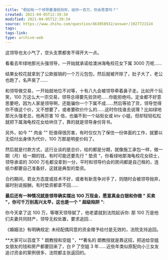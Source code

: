 ```yaml
---
title: "假如有一个领导要潜规则你，给你一百万，你会愿意吗？"
created: 2021-04-05T12:39:34
modified: 2021-04-05T12:39:34
source: https://www.zhihu.com/question/463058932/answer/1927721524
tags:
tags-link:
type: archive-web
---
```

这领导也太小气了，空头支票都舍不得开大一点。

看看去年绿地那光头强领导，一开始就承诺给澳洲海龟校花女下属 3000 万呢......

结果女校花就拿到了公款报销的一个万元包包，然后就被开除了，肚子大了，老公也跑了，名声臭了......

和领导做交易，一开始就地位不对等，十有八九会被领导牵着鼻子走。比如开个玩笑，100 万这么大一宗交易，领导总得要先验货吧......你能拒绝吗，定金都不好意思要吧，因为人家是领导啊，还能骗你一个下属不成......然后等验了货，领导觉得你不值这个价，又不想要了，或者要砍价什么的......这时你找谁去说理？比如绿地那光头强老总，他再厉害 10 倍，也骗不到一个站街女或 ktv 小姐，但却轻轻松松就把下属海龟校花女给哄住了，靠的就是领导身份背书。

另外，如今 "" 肉金 "" 贬值得很厉害，有时仅仅为了保住一份体面的工作，就要以无偿付出身体为代价，100 万那是明星价码了。

然后就是付款方式，这行业谈的是总价，给的都是分期，就像施工承包一样，做一期（月）给一期的钱，有时可能还要先行 " 垫资 "，你看绿地那海龟校花女硕士，领导承诺的 3000 万毛都没拿到一分，平时和领导约会的房间都是自己租的，连纸巾都要自己准备好，这就是典型的垫资。

合约期间，若女方态度或技术不好，或者有新竞争对手了，则随时会被领导抛弃，届时别说报酬，有时垫资都拿不回......

**最后还有一种情况就是领导确实摆出 100 万现金，愿意真金白银和你做 " 买卖 "，你可千万别高兴太早，这也是一个 " 超级陷阱 ":**

你今天拿了这 100 万，等哪天领导腻了，他老婆就到法院起诉你: 那 100 万是他们夫妻共同财产，领导无权处置，要求追回...

《婚姻法》有明确规定: 未经配偶同意的资金赠予给付是无效的，法院支持追回。

**大家可以百度下 " 朗教授和空姐 "，**著名的 朗教授就是靠这招，把送给空姐女朋友的钱和房产都要回来了，白 P 了空姐 3 年......近些年类似原配向小三女友追讨资金的案例很多，法院都主张返回的。